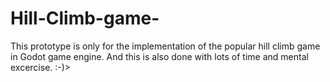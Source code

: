 # Hill-Climb-game-
This prototype is only for the implementation of the popular hill climb game in Godot game engine.
And this is also done with lots of time and mental excercise. :-)>

